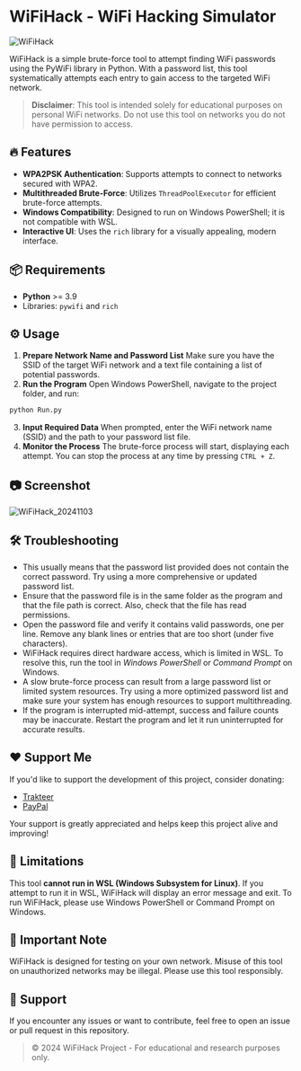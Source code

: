 # WiFiHack - WiFi Hacking Simulator
![WiFiHack](https://github.com/user-attachments/assets/63fc751e-6fca-4647-8e95-ed60c691495c)

WiFiHack is a simple brute-force tool to attempt finding WiFi passwords using the PyWiFi library in Python. With a password list, this tool systematically attempts each entry to gain access to the targeted WiFi network.

> **Disclaimer**: This tool is intended solely for educational purposes on personal WiFi networks. Do not use this tool on networks you do not have permission to access.

## 🔥 Features
- **WPA2PSK Authentication**: Supports attempts to connect to networks secured with WPA2.
- **Multithreaded Brute-Force**: Utilizes `ThreadPoolExecutor` for efficient brute-force attempts.
- **Windows Compatibility**: Designed to run on Windows PowerShell; it is not compatible with WSL.
- **Interactive UI**: Uses the `rich` library for a visually appealing, modern interface.

## 📦 Requirements
- **Python** >= 3.9
- Libraries: `pywifi` and `rich`

## ⚙️ Usage
1. **Prepare Network Name and Password List**
Make sure you have the SSID of the target WiFi network and a text file containing a list of potential passwords.
2. **Run the Program**
Open Windows PowerShell, navigate to the project folder, and run:
```bash
python Run.py
```
3. **Input Required Data**
When prompted, enter the WiFi network name (SSID) and the path to your password list file.
4. **Monitor the Process**
The brute-force process will start, displaying each attempt. You can stop the process at any time by pressing `CTRL + Z`.

## 📷 Screenshot
![WiFiHack_20241103](https://github.com/user-attachments/assets/b2063168-3068-47e5-a840-988730e410fd)

## 🛠 Troubleshooting
- This usually means that the password list provided does not contain the correct password. Try using a more comprehensive or updated password list.
- Ensure that the password file is in the same folder as the program and that the file path is correct. Also, check that the file has read permissions.
- Open the password file and verify it contains valid passwords, one per line. Remove any blank lines or entries that are too short (under five characters).
- WiFiHack requires direct hardware access, which is limited in WSL. To resolve this, run the tool in *Windows PowerShell* or *Command Prompt* on Windows.
- A slow brute-force process can result from a large password list or limited system resources. Try using a more optimized password list and make sure your system has enough resources to support multithreading.
- If the program is interrupted mid-attempt, success and failure counts may be inaccurate. Restart the program and let it run uninterrupted for accurate results.

## ❤️ Support Me
If you'd like to support the development of this project, consider donating:

- [Trakteer](https://trakteer.id/rozhak_official/tip)
- [PayPal](https://paypal.me/rozhak9)

Your support is greatly appreciated and helps keep this project alive and improving!

## 🚫 Limitations
This tool **cannot run in WSL (Windows Subsystem for Linux)**. If you attempt to run it in WSL, WiFiHack will display an error message and exit. To run WiFiHack, please use Windows PowerShell or Command Prompt on Windows.

## 📝 Important Note
WiFiHack is designed for testing on your own network. Misuse of this tool on unauthorized networks may be illegal. Please use this tool responsibly.

## 💬 Support
If you encounter any issues or want to contribute, feel free to open an issue or pull request in this repository.

> © 2024 WiFiHack Project - For educational and research purposes only.
